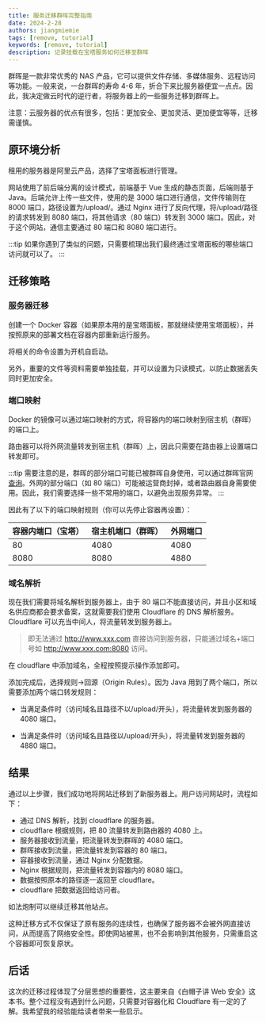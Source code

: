 ```yaml
---
title: 服务迁移群晖完整指南
date: 2024-2-28
authors: jiangmiemie
tags: [remove, tutorial]
keywords: [remove, tutorial]
description: 记录挂载在宝塔服务如何迁移至群晖
---
```


群晖是一款非常优秀的 NAS 产品，它可以提供文件存储、多媒体服务、远程访问等功能。一般来说，一台群晖的寿命 4-6 年，折合下来比服务器便宜一点点。因此，我决定做云时代的逆行者，将服务器上的一些服务迁移到群晖上。

注意：云服务器的优点有很多，包括：更加安全、更加灵活、更加便宜等等，迁移需谨慎。

## 原环境分析

租用的服务器是阿里云产品，选择了宝塔面板进行管理。

网站使用了前后端分离的设计模式，前端基于 Vue 生成的静态页面，后端则基于 Java。后端允许上传一些文件，使用的是 3000 端口进行通信，文件传输则在 8000 端口，路径设置为/upload/。通过 Nginx 进行了反向代理，将/upload/路径的请求转发到 8080 端口，将其他请求（80 端口）转发到 3000 端口。因此，对于这个网站，通信主要通过 80 端口和 8080 端口进行。

:::tip
如果你遇到了类似的问题，只需要梳理出我们最终通过宝塔面板的哪些端口访问就可以了。
:::

## 迁移策略

### 服务器迁移

创建一个 Docker 容器（如果原本用的是宝塔面板，那就继续使用宝塔面板），并按照原来的部署文档在容器内部重新运行服务。

将相关的命令设置为开机自启动。

另外，重要的文件等资料需要单独挂载，并可以设置为只读模式，以防止数据丢失同时更加安全。

### 端口映射

Docker 的镜像可以通过端口映射的方式，将容器内的端口映射到宿主机（群晖）的端口上。

路由器可以将外网流量转发到宿主机（群晖）上，因此只需要在路由器上设置端口转发即可。

:::tip
需要注意的是，群晖的部分端口可能已被群晖自身使用，可以通过群晖官网[查询](https://kb.synology.cn/zh-cn/DSM/tutorial/What_network_ports_are_used_by_Synology_services)。外网的部分端口（如 80 端口）可能被运营商封掉，或者路由器自身需要使用。因此，我们需要选择一些不常用的端口，以避免出现服务异常。
:::

因此有了以下的端口映射规则（你可以先停止容器再设置）：

| 容器内端口（宝塔） | 宿主机端口（群晖） | 外网端口 |
| ------------------ | ------------------ | -------- |
| 80                 | 4080               | 4080     |
| 8080               | 8080               | 4880     |

### 域名解析

现在我们需要将域名解析到服务器上，由于 80 端口不能直接访问，并且小区和域名供应商都会要求备案，这就需要我们使用 Cloudflare 的 DNS 解析服务。Cloudflare 可以充当中间人，将流量转发到服务器上。

> 即无法通过 http://www.xxx.com 直接访问到服务器，只能通过域名+端口号如 http://www.xxx.com:8080 访问。

在 cloudflare 中添加域名，全程按照提示操作添加即可。

添加完成后，选择规则->回源（Origin Rules）。因为 Java 用到了两个端口，所以需要添加两个端口转发规则：

- 当满足条件时（访问域名且路径不以/upload/开头），将流量转发到服务器的 4080 端口。

- 当满足条件时（访问域名且路径以/upload/开头），将流量转发到服务器的 4880 端口。

## 结果

通过以上步骤，我们成功地将网站迁移到了新服务器上。用户访问网站时，流程如下：

- 通过 DNS 解析，找到 cloudflare 的服务器。
- cloudflare 根据规则，把 80 流量转发到路由器的 4080 上。
- 服务器接收到流量，把流量转发到群晖的 4080 端口。
- 群晖接收到流量，把流量转发到容器的 80 端口。
- 容器接收到流量，通过 Nginx 分配数据。
- Nginx 根据规则，把流量转发到容器内的 8080 端口。
- 数据按照原本的路径逐一返回至 cloudflare。
- cloudflare 把数据返回给访问者。

如法炮制可以继续迁移其他站点。

这种迁移方式不仅保证了原有服务的连续性，也确保了服务器不会被外网直接访问，从而提高了网络安全性。即使网站被黑，也不会影响到其他服务，只需重启这个容器即可恢复原状。

## 后话

这次的迁移过程体现了分层思想的重要性，这主要来自《白帽子讲 Web 安全》这本书。整个过程没有遇到什么问题，只需要对容器化和 Cloudflare 有一定的了解。我希望我的经验能给读者带来一些启示。